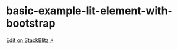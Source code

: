 # basic-example-lit-element-with-bootstrap

[Edit on StackBlitz ⚡️](https://stackblitz.com/edit/basic-example-lit-element-with-bootstrap)